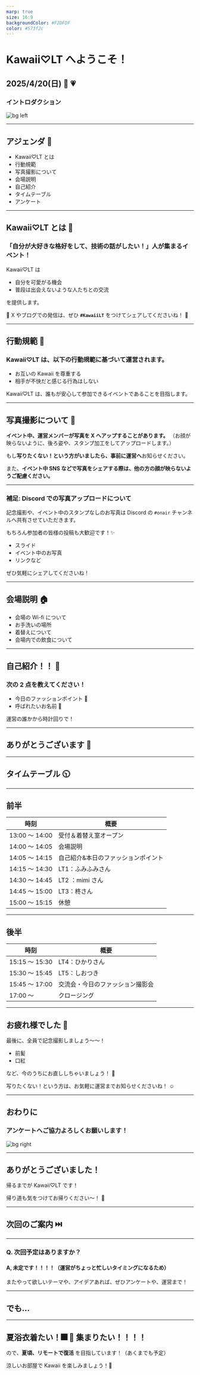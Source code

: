 ```yaml
---
marp: true
size: 16:9
backgroundColor: #F2DFDF
color: #573f2c
---
```


# Kawaii♡LT へようこそ！

## 2025/4/20(日) 🌸 💗

### イントロダクション

![bg left](../logo/kawaii_lt_logo_pink.png)

---

## アジェンダ 📝

- Kawaii♡LT とは
- 行動規範
- 写真撮影について
- 会場説明
- 自己紹介
- タイムテーブル
- アンケート

---

## Kawaii♡LT とは 🌸

### 「自分が大好きな格好をして、技術の話がしたい！」人が集まるイベント！

Kawaii♡LT は

- 自分を可愛がる機会
- 普段は出会えないような人たちとの交流

を提供します。

💓 X やブログでの発信は、ぜひ **`#KawaiiLT`** をつけてシェアしてくださいね！ 💓

---

## 行動規範 🙏

### Kawaii♡LT は、以下の行動規範に基づいて運営されます。

- お互いの Kawaii を尊重する
- 相手が不快だと感じる行為はしない

Kawaii♡LT は、誰もが安心して参加できるイベントであることを目指します。

---

## 写真撮影について 📸

**イベント中、運営メンバーが写真を X へアップすることがあります。**
（お顔が映らないように、後ろ姿や、スタンプ加工をしてアップロードします。）

もし**写りたくない！という方がいましたら、事前に運営へ**お知らせください。

また、**イベント中 SNS などで写真をシェアする際は、他の方の顔が映らないようご配慮ください。**

---

### 補足: Discord での写真アップロードについて

記念撮影や、イベント中のスタンプなしのお写真は Discord の `#onair` チャンネルへ共有させていただきます。

もちろん参加者の皆様の投稿も大歓迎です！✨

- スライド
- イベント中のお写真
- リンクなど

ぜひ気軽にシェアしてくださいね！

---

## 会場説明 🏠

- 会場の Wi-fi について
- お手洗いの場所
- 着替えについて
- 会場内での飲食について

---

## 自己紹介！！ 🎀

### 次の 2 点を教えてください！

- 今日のファッションポイント 💓
- 呼ばれたいお名前 🥳

運営の誰かから時計回りで！

---

## ありがとうございます 💞

---

## タイムテーブル 🕥

---

## 前半

| 時刻　         | 概要                                |
| -------------- | ----------------------------------- |
| 13:00 ～ 14:00 | 受付＆着替え室オープン              |
| 14:00 ～ 14:05 | 会場説明                            |
| 14:05 〜 14:15 | 自己紹介&本日のファッションポイント |
| 14:15 〜 14:30 | LT1：ふみふみさん                   |
| 14:30 〜 14:45 | LT2 ：mimi さん                     |
| 14:45 〜 15:00 | LT3：柊さん                         |
| 15:00 〜 15:15 | 休憩                                |

---

## 後半

| 時刻　         | 概要                             |
| -------------- | -------------------------------- |
| 15:15 〜 15:30 | LT4：ひかりさん                  |
| 15:30 〜 15:45 | LT5：しおつき                    |
| 15:45 〜 17:00 | 交流会・今日のファッション撮影会 |
| 17:00 ～       | クロージング                     |

---

## お疲れ様でした 🎉

最後に、全員で記念撮影しましょう〜〜！

- 前髪
- 口紅

など、今のうちにお直ししちゃいましょう！ 💄

写りたくない！という方は、お気軽に運営までお知らせくださいね！ ☺️

---

## おわりに

### アンケートへご協力よろしくお願いします！

![bg right](form_2025_0420.png)

---

## ありがとうございました！

帰るまでが Kawaii♡LT です！

帰り道も気をつけてお帰りください〜！ 🚗

---

## 次回のご案内 ⏭️

---

### Q. 次回予定はありますか？

#### A, 未定です！！！！（運営がちょっと忙しいタイミングになるため）

またやって欲しいテーマや、アイデアあれば、ぜひアンケートや、運営まで！

---

## でも...

---

## 夏浴衣着たい！🎆 👘 集まりたい！！！！

ので、**夏頃、リモートで復活** を目指しています！（あくまでも予定）

涼しいお部屋で Kawaii を楽しみましょう！🎐
